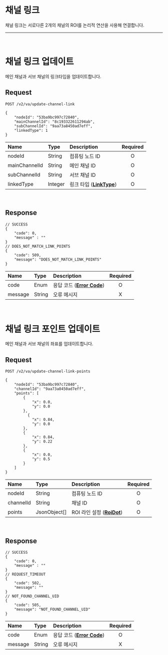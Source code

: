 # 채널 링크

채널 링크는 서로다른 2개의 채널의 ROI를 논리적 연산을 사용해 연결합니다. 

----
<br>

# 채널 링크 업데이트 
메인 채널과 서브 채널의 링크타입을 업데이트합니다.
## Request
```
POST /v2/va/update-channel-link

{
    "nodeId": "53ba9bc997c72840",
    "mainChannelId": "8c193322611294ab",
    "subChannelId": "9aa73a8450ad7eff",
    "linkedType": 1
}
```

| Name | Type | Description | Required |
| :---- | :---- |:---- |:----:|
| nodeId | String | 컴퓨팅 노드 ID | O |
| mainChannelId | String | 메인 채널 ID | O |
| subChannelId | String | 서브 채널 ID | O |
| linkedType | Integer | 링크 타입 (**[LinkType](models.md#linktype)**)  | O |

<br>

## Response
```
// SUCCESS
{
    "code": 0,
    "message" : ""
}
// DOES_NOT_MATCH_LINK_POINTS
{
    "code": 509,
    "message": "DOES_NOT_MATCH_LINK_POINTS"
}
```

| Name | Type | Description | Required |
| :---- | :---- |:---- | :----:|
| code | Enum | 응답 코드 (**[Error Code](../common/models.html#error-code)**) | O |
| message | String | 오류 메시지 | X |

<br>

# 채널 링크 포인트 업데이트 
메인 채널과 서브 채널의 좌표를 업데이트합니다.
## Request
```
POST /v2/va/update-channel-link-points

{
    "nodeId": "53ba9bc997c72840",
    "channelId": "9aa73a8450ad7eff",
    "points": [
        {
            "x": 0.0,
            "y": 0.0
        },
          {
            "x": 0.84,
            "y": 0.0
        },
        {
            "x": 0.84,
            "y": 0.22
        },
        {
            "x": 0.0,
            "y": 0.5
        }
    ]
}
```

| Name | Type | Description | Required |
| :---- | :---- |:---- |:----:|
| nodeId | String | 컴퓨팅 노드 ID | O |
| channelId | String | 채널 ID | O |
| points | JsonObject[] | ROI 라인 설정 (**[RoiDot](models.md#roi-dot)**) | O |

<br>

## Response
```
// SUCCESS
{
    "code": 0,
    "message" : ""
}
// REQUEST_TIMEOUT
{
    "code": 502,
    "message": ""
}
// NOT_FOUND_CHANNEL_UID
{
    "code": 505,
    "message": "NOT_FOUND_CHANNEL_UID"
}
```

| Name | Type | Description | Required |
| :---- | :---- |:---- | :----:|
| code | Enum | 응답 코드 (**[Error Code](../common/models.html#error-code)**) | O |
| message | String | 오류 메시지 | X |